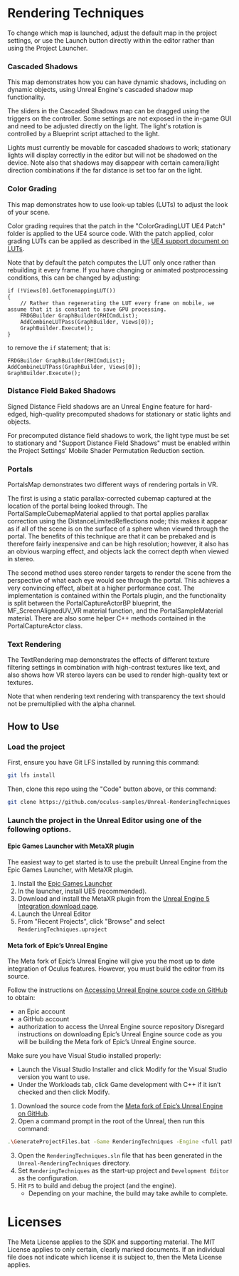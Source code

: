 # Rendering Techniques

To change which map is launched, adjust the default map in the project settings, or use the Launch button directly within the editor rather than using the Project Launcher.

### Cascaded Shadows

This map demonstrates how you can have dynamic shadows, including on dynamic objects, using Unreal Engine's cascaded shadow map functionality.

The sliders in the Cascaded Shadows map can be dragged using the triggers on the controller. Some settings are not exposed in the in-game GUI and need to be adjusted directly on the light. The light's rotation is controlled by a Blueprint script attached to the light.

Lights must currently be movable for cascaded shadows to work; stationary lights will display correctly in the editor but will not be shadowed on the device. Note also that shadows may disappear with certain camera/light direction combinations if the far distance is set too far on the light.

### Color Grading

This map demonstrates how to use look-up tables (LUTs) to adjust the look of your scene.

Color grading requires that the patch in the "ColorGradingLUT UE4 Patch" folder is applied to the UE4 source code. With the patch applied, color grading LUTs can be applied as described in the [UE4 support document on LUTs](https://docs.unrealengine.com/en-US/Engine/Rendering/PostProcessEffects/UsingLUTs/index.html).

Note that by default the patch computes the LUT only once rather than rebuilding it every frame. If you have changing or animated postprocessing conditions, this can be changed by adjusting:

```
if (!Views[0].GetTonemappingLUT())
{
    // Rather than regenerating the LUT every frame on mobile, we assume that it is constant to save GPU processing.
    FRDGBuilder GraphBuilder(RHICmdList);
    AddCombineLUTPass(GraphBuilder, Views[0]);
    GraphBuilder.Execute();
}
```

to remove the `if` statement; that is:

```
FRDGBuilder GraphBuilder(RHICmdList);
AddCombineLUTPass(GraphBuilder, Views[0]);
GraphBuilder.Execute();
```

### Distance Field Baked Shadows

Signed Distance Field shadows are an Unreal Engine feature for hard-edged, high-quality precomputed shadows for stationary or static lights and objects.

For precomputed distance field shadows to work, the light type must be set to stationary and "Support Distance Field Shadows" must be enabled within the Project Settings' Mobile Shader Permutation Reduction section.

### Portals

PortalsMap demonstrates two different ways of rendering portals in VR.

The first is using a static parallax-corrected cubemap captured at the location of the portal being looked through. The PortalSampleCubemapMaterial applied to that portal applies parallax correction using the DistanceLimitedReflections node; this makes it appear as if all of the scene is on the surface of a sphere when viewed through the portal. The benefits of this technique are that it can be prebaked and is therefore fairly inexpensive and can be high resolution; however, it also has an obvious warping effect, and objects lack the correct depth when viewed in stereo.

The second method uses stereo render targets to render the scene from the perspective of what each eye would see through the portal. This achieves a very convincing effect, albeit at a higher performance cost. The implementation is contained within the Portals plugin, and the functionality is split between the PortalCaptureActorBP blueprint, the MF_ScreenAlignedUV_VR material function, and the PortalSampleMaterial material. There are also some helper C++ methods contained in the PortalCaptureActor class.

### Text Rendering

The TextRendering map demonstrates the effects of different texture filtering settings in combination with high-contrast textures like text, and also shows how VR stereo layers can be used to render high-quality text or textures.

Note that when rendering text rendering with transparency the text should not be premultiplied with the alpha channel.

## How to Use

### Load the project

First, ensure you have Git LFS installed by running this command:
```sh
git lfs install
```

Then, clone this repo using the "Code" button above, or this command:
```sh
git clone https://github.com/oculus-samples/Unreal-RenderingTechniques
```

### Launch the project in the Unreal Editor using one of the following options.

#### Epic Games Launcher with MetaXR plugin

The easiest way to get started is to use the prebuilt Unreal Engine from the Epic Games Launcher, with MetaXR plugin.

1. Install the [Epic Games Launcher](https://www.epicgames.com/store/en-US/download)
2. In the launcher, install UE5 (recommended).
3. Download and install the MetaXR plugin from the [Unreal Engine 5 Integration download page](https://developer.oculus.com/downloads/package/unreal-engine-5-integration).
4. Launch the Unreal Editor
5. From "Recent Projects", click "Browse" and select `RenderingTechniques.uproject`

#### Meta fork of Epic’s Unreal Engine

The Meta fork of Epic’s Unreal Engine will give you the most up to date integration of Oculus features. However, you must build the editor from its source.

Follow the instructions on [Accessing Unreal Engine source code on GitHub](https://www.unrealengine.com/en-US/ue-on-github) to obtain:
- an Epic account
- a GitHub account
- authorization to access the Unreal Engine source repository
Disregard instructions on downloading Epic’s Unreal Engine source code as you will be building the Meta fork of Epic’s Unreal Engine source.

Make sure you have Visual Studio installed properly:
- Launch the Visual Studio Installer and click Modify for the Visual Studio version you want to use.
- Under the Workloads tab, click Game development with C++ if it isn’t checked and then click Modify.

1. Download the source code from the [Meta fork of Epic’s Unreal Engine on GitHub](https://github.com/Oculus-VR/UnrealEngine).
2. Open a command prompt in the root of the Unreal, then run this command:
```sh
.\GenerateProjectFiles.bat -Game RenderingTechniques -Engine <full path to Unreal-RenderingTechniques directory>\RenderingTechniques.uproject
```
3. Open the `RenderingTechniques.sln` file that has been generated in the `Unreal-RenderingTechniques` directory.
4. Set `RenderingTechniques` as the start-up project and `Development Editor` as the configuration.
5. Hit `F5` to build and debug the project (and the engine).
    - Depending on your machine, the build may take awhile to complete.

# Licenses
The Meta License applies to the SDK and supporting material. The MIT License applies to only certain, clearly marked documents. If an individual file does not indicate which license it is subject to, then the Meta License applies.

